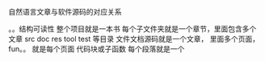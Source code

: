自然语言文章与软件源码的对应关系


。。结构可读性
整个项目就是一本书
每个子文件夹就是一个章节，里面包含多个文章  src  doc  res tool test  等目录
文件文档源码就是一个文章， 里面多个页面，
fun。。 就是每个页面 
代码块或子函数  每个段落就是一个






